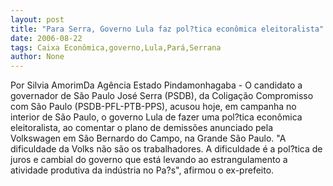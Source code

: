```yaml
---
layout: post
title: "Para Serra, Governo Lula faz pol?tica econômica eleitoralista"
date: 2006-08-22
tags: Caixa Econômica,governo,Lula,Pará,Serrana
author: None
---
```

Por Silvia AmorimDa Agência Estado
Pindamonhagaba - O candidato a governador de São Paulo José Serra (PSDB), da Coligação Compromisso com São Paulo (PSDB-PFL-PTB-PPS), acusou hoje, em campanha no interior de São Paulo, o governo Lula de fazer uma pol?tica econômica eleitoralista, ao comentar o plano de demissões anunciado pela Volkswagen em São Bernardo do Campo, na Grande São Paulo. 
\"A dificuldade da Volks não são os trabalhadores. A dificuldade é a pol?tica de juros e cambial do governo que está levando ao estrangulamento a atividade produtiva da indústria no Pa?s\", afirmou o ex-prefeito. 